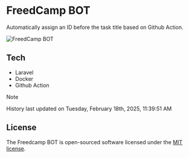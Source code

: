 # FreedCamp BOT

Automatically assign an ID before the task title based on Github Action.

![FreedCamp BOT](https://repository-images.githubusercontent.com/737932867/7d34798b-2680-471c-b089-a78a718d3d6a)

## Tech

- Laravel
- Docker
- Github Action

> [!NOTE]  
> History last updated on Tuesday, February 18th, 2025, 11:39:51 AM

## License

The Freedcamp BOT is open-sourced software licensed under the [MIT license](https://opensource.org/licenses/MIT).

